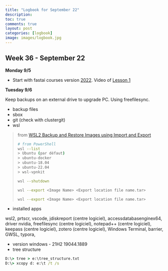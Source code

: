 ```yaml
---
title: "Logbook for September 22"
description: 
toc: true
comments: true
layout: post
categories: [logbook]
image: images/logbook.jpg
---
```




## Week 36 - September 22

**Monday 9/5**

* Start with fastai courses version [2022](https://course.fast.ai/). Video of [Lesson 1](https://www.youtube.com/watch?v=8SF_h3xF3cE)

**Tuesday 9/6**

Keep backups on an external drive to upgrade PC. Using freefilesync.

* backup files
* sbox
* git (check with clustergit)
* wsl

> from [WSL2 Backup and Restore Images using Import and Export](https://www.virtualizationhowto.com/2021/01/wsl2-backup-and-restore-images-using-import-and-export/)
>
> ```bash
> # from PowerShell
> wsl --list
> > Ubuntu (par défaut)
> > ubuntu-docker
> > ubuntu-18.04
> > ubuntu-22.04
> > wsl-vpnkit
> 
> wsl --shutdown
> 
> wsl --export <Image Name> <Export location file name.tar>
> 
> wsl --export <Image Name> <Export location file name.tar>
> ```

* installed apps

wsl2, prtscr, vscode, jdiskreport (centre logiciel), accessdatabasenginex64, driver nvidia, freefilesync (centre logiciel), notepad++ (centre logiciel), keepass (centre logiciel), zotero (centre logiciel), Windows Terminal, barrier, GWSL, typora, 

* version windows - 21H2 19044.1889
* tree structure

```cmd
D:\> tree > e:\tree_structure.txt
D:\> xcopy d: e:\t /t /s
```

